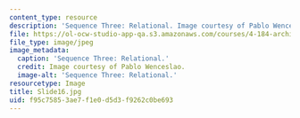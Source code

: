 ```yaml
---
content_type: resource
description: 'Sequence Three: Relational. Image courtesy of Pablo Wenceslao.'
file: https://ol-ocw-studio-app-qa.s3.amazonaws.com/courses/4-184-architectural-design-workshop-collage-method-and-form-spring-2004/f95c75853ae7f1e0d5d3f9262c0be693_Slide16.jpg
file_type: image/jpeg
image_metadata:
  caption: 'Sequence Three: Relational.'
  credit: Image courtesy of Pablo Wenceslao.
  image-alt: 'Sequence Three: Relational.'
resourcetype: Image
title: Slide16.jpg
uid: f95c7585-3ae7-f1e0-d5d3-f9262c0be693
---
```

